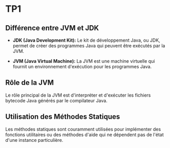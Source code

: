 # TP1

## Différence entre JVM et JDK

- **JDK (Java Development Kit):**
  Le kit de développement Java, ou JDK, permet de créer des programmes Java qui peuvent être exécutés par la JVM.

- **JVM (Java Virtual Machine):**
  La JVM est une machine virtuelle qui fournit un environnement d'exécution pour les programmes Java.

## Rôle de la JVM

Le rôle principal de la JVM est d'interpréter et d'exécuter les fichiers bytecode Java générés par le compilateur Java.

## Utilisation des Méthodes Statiques

Les méthodes statiques sont couramment utilisées pour implémenter des fonctions utilitaires ou des méthodes d'aide qui ne dépendent pas de l'état d'une instance particulière.
